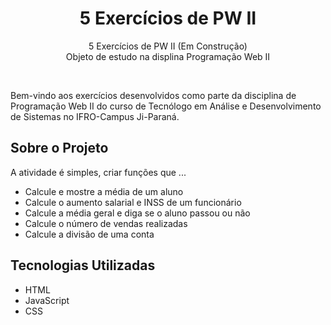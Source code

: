 <h1 align="center"> 5 Exercícios de PW II </h1>

<p align="center">
5 Exercícios de PW II (Em Construção) <br/>
Objeto de estudo na displina Programação Web II <br/>
</p>

<br>

Bem-vindo aos exercícios desenvolvidos como parte da disciplina de Programação Web II do curso de Tecnólogo em Análise e Desenvolvimento de Sistemas no IFRO-Campus Ji-Paraná.

## Sobre o Projeto

A atividade é simples, criar funções que ...

- Calcule e mostre a média de um aluno
- Calcule o aumento salarial e INSS de um funcionário
- Calcule a média geral e diga se o aluno passou ou não
- Calcule o número de vendas realizadas
- Calcule a divisão de uma conta

## Tecnologias Utilizadas

- HTML
- JavaScript
- CSS
